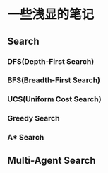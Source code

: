 # 一些浅显的笔记

## Search

### DFS(Depth-First Search)



### BFS(Breadth-First Search)

### UCS(Uniform Cost Search)

### Greedy Search

### A\* Search

## Multi-Agent Search

